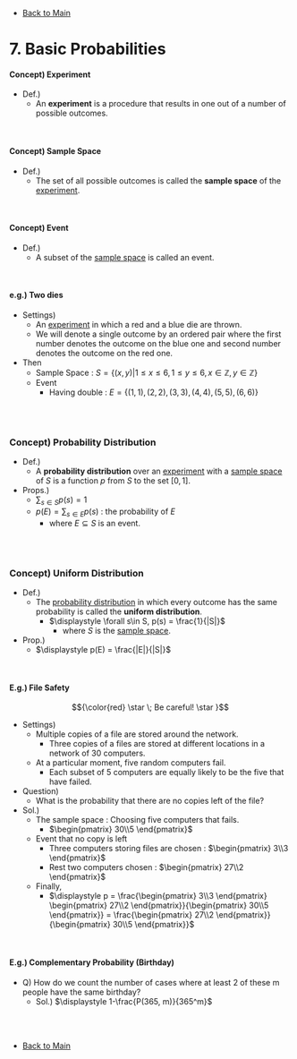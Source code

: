 - [Back to Main](../main.md)

# 7. Basic Probabilities
#### Concept) Experiment
- Def.)
  - An **experiment** is a procedure that results in one out of a number of possible outcomes.

<br>

#### Concept) Sample Space
- Def.)
  - The set of all possible outcomes is called the **sample space** of the [experiment](#concept-experiment).

<br>

#### Concept) Event
- Def.)
  - A subset of the [sample space](#concept-sample-space) is called an event.

<br>

#### e.g.) Two dies
- Settings)
  - An [experiment](#concept-experiment) in which a red and a blue die are thrown.
  - We will denote a single outcome by an ordered pair where the first number denotes the outcome on the blue one and second number denotes the outcome on the red one.
- Then
  - Sample Space : $`S = \{(x,y)|1\le x\le 6, 1\le y\le 6, x\in\mathbb{Z}, y\in\mathbb{Z} \}`$
  - Event
    - Having double : $`E = \{(1,1), (2,2), (3,3), (4,4), (5,5), (6,6) \}`$

<br><br>

### Concept) Probability Distribution
- Def.)
  - A **probability distribution** over an [experiment](#concept-experiment) with a [sample space](#concept-sample-space) of $`S`$ is a function $`p`$ from $`S`$ to the set $`[0, 1]`$.
- Props.)
  - $`\displaystyle \sum_{s\in S} p(s) = 1`$
  - $`\displaystyle p(E) =  \sum_{s\in E} p(s)`$ : the probability of $`E`$
    - where $`E \subseteq S`$ is an event.

<br><br>

### Concept) Uniform Distribution
- Def.)
  - The [probability distribution](#concept-probability-distribution) in which every outcome has the same probability is called the **uniform distribution**.
    - $`\displaystyle \forall s\in S, p(s) = \frac{1}{|S|}`$
      - where $`S`$ is the [sample space](#concept-sample-space).
- Prop.)
  - $`\displaystyle p(E) = \frac{|E|}{|S|}`$

<br>

#### E.g.) File Safety 
$${\color{red} \star \; Be careful! \star }$$
- Settings)
  - Multiple copies of a file are stored around the network.
    - Three copies of a files are stored at different locations in a network of 30 computers.
  - At a particular moment, five random computers fail.
    - Each subset of 5 computers are equally likely to be the five that have failed. 
- Question) 
  - What is the probability that there are no copies left of the file?
- Sol.)
  - The sample space : Choosing five computers that fails.
    - $`\begin{pmatrix} 30\\5 \end{pmatrix}`$
  - Event that no copy is left
    - Three computers storing files are chosen : $`\begin{pmatrix} 3\\3 \end{pmatrix}`$
    - Rest two computers chosen : $`\begin{pmatrix} 27\\2 \end{pmatrix}`$
  - Finally,
    - $`\displaystyle p = \frac{\begin{pmatrix} 3\\3 \end{pmatrix} \begin{pmatrix} 27\\2 \end{pmatrix}}{\begin{pmatrix} 30\\5 \end{pmatrix}} = \frac{\begin{pmatrix} 27\\2 \end{pmatrix}}{\begin{pmatrix} 30\\5 \end{pmatrix}}`$

<br>

#### E.g.) Complementary Probability (Birthday)
- Q) How do we count the number of cases where at least 2 of these m people have the same birthday?
  - Sol.) $`\displaystyle 1-\frac{P(365, m)}{365^m}`$




<br><br>

- [Back to Main](../main.md)